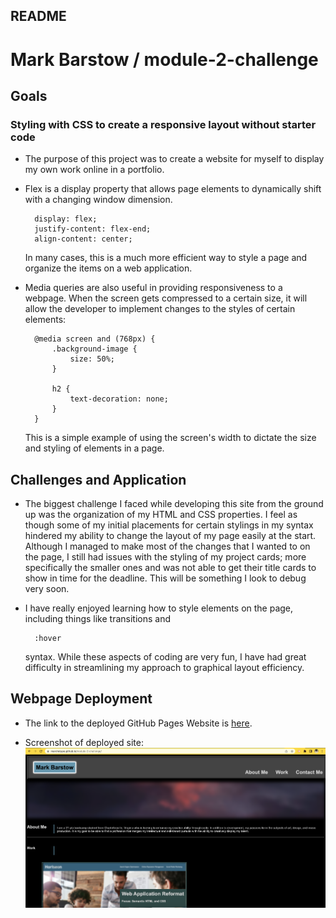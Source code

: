 ## README

# Mark Barstow / module-2-challenge

## Goals

### Styling with CSS to create a responsive layout without starter code

- The purpose of this project was to create a website for myself to display my own work online in a portfolio.

- Flex is a display property that allows page elements to dynamically shift with a changing window dimension.

        display: flex;
        justify-content: flex-end;
        align-content: center;

    In many cases, this is a much more efficient way to style a page and organize the items on a web application.

- Media queries are also useful in providing responsiveness to a webpage. When the screen gets compressed to a certain size, it will allow the developer to implement changes to the styles of certain elements:

        @media screen and (768px) {
            .background-image {
                size: 50%;
            }

            h2 {
                text-decoration: none;
            }
        }

    This is a simple example of using the screen's width to dictate the size and styling of elements in a page. 

## Challenges and Application

- The biggest challenge I faced while developing this site from the ground up was the organization of my HTML and CSS properties. I feel as though some of my initial placements for certain stylings in my syntax hindered my ability to change the layout of my page easily at the start. Although I managed to make most of the changes that I wanted to on the page, I still had issues with the styling of my project cards; more specifically the smaller ones and was not able to get their title cards to show in time for the deadline. This will be something I look to debug very soon.

- I have really enjoyed learning how to style elements on the page, including things like transitions and 

        :hover 

    syntax. While these aspects of coding are very fun, I have had great difficulty in streamlining my approach to graphical layout efficiency.

## Webpage Deployment

- The link to the deployed GitHub Pages Website is [here](https://marchetype.github.io/module-2-challenge/).

- Screenshot of deployed site: 
![Deployed Site](./assets/images/deployed-mod2-ss.png)



